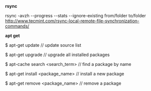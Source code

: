 __rsync__

rsync -avzh --progress --stats --ignore-existing from/folder to/folder
http://www.tecmint.com/rsync-local-remote-file-synchronization-commands/

__apt get__

$ apt-get update // update source list

$ apt-get upgrade // upgrade all installed packages

$ apt-cache search <search_term> // find a package by name

$ apt-get install <package_name> // install a new package

$ apt-get remove <package_name> // remove a package
